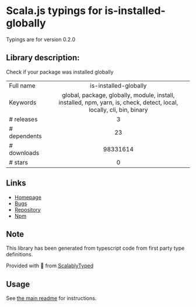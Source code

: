 
# Scala.js typings for is-installed-globally

Typings are for version 0.2.0

## Library description:
Check if your package was installed globally

|                    |                 |
| ------------------ | :-------------: |
| Full name          | is-installed-globally |
| Keywords           | global, package, globally, module, install, installed, npm, yarn, is, check, detect, local, locally, cli, bin, binary |
| # releases         | 3 |
| # dependents       | 23 |
| # downloads        | 98331614 |
| # stars            | 0 |

## Links
- [Homepage](https://github.com/sindresorhus/is-installed-globally#readme)
- [Bugs](https://github.com/sindresorhus/is-installed-globally/issues)
- [Repository](https://github.com/sindresorhus/is-installed-globally)
- [Npm](https://www.npmjs.com/package/is-installed-globally)
    


## Note
This library has been generated from typescript code from first party type definitions.

Provided with :purple_heart: from [ScalablyTyped](https://github.com/oyvindberg/ScalablyTyped)

## Usage
See [the main readme](../../readme.md) for instructions.



